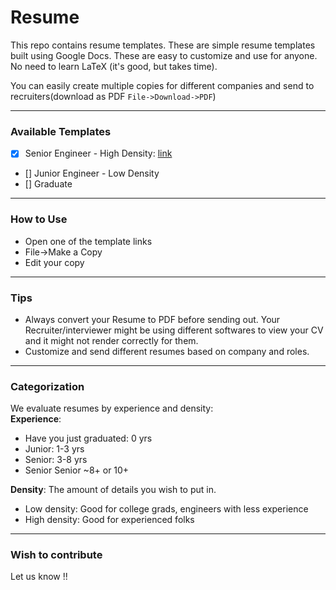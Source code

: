 # Resume

This repo contains resume templates. These are simple resume templates built using Google Docs. These are easy to customize and use for anyone. No need to learn LaTeX (it's good, but takes time). 

You can easily create multiple copies for different companies and send to recruiters(download as PDF `File->Download->PDF`)

---
### Available Templates  
- [x] Senior Engineer - High Density: [link](https://docs.google.com/document/d/12VKwOvPnLgnE_zsFa1UYK3yZ30qsT9-k6uogBVpYLwc)  
- [] Junior Engineer - Low Density   
- [] Graduate  

---
### How to Use

- Open one of the template links
- File->Make a Copy
- Edit your copy

---
### Tips
- Always convert your Resume to PDF before sending out. Your Recruiter/interviewer might be using different softwares to view your CV and it might not render correctly for them.
- Customize and send different resumes based on company and roles.

---
### Categorization
We evaluate resumes by experience and density:  
**Experience**:  
- Have you just graduated: 0 yrs
- Junior: 1-3 yrs
- Senior: 3-8 yrs
- Senior Senior ~8+ or 10+

**Density**: The amount of details you wish to put in.  
- Low density: Good for college grads, engineers with less experience
- High density: Good for experienced folks

---
### Wish to contribute
Let us know !!
